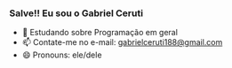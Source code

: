 ### Salve!! Eu sou o Gabriel Ceruti

- 🌱 Estudando sobre Programação em geral
- 📫 Contate-me no e-mail: gabrielceruti188@gmail.com
- 😄 Pronouns: ele/dele

 
